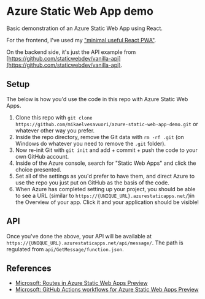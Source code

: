 # Azure Static Web App demo

Basic demonstration of an Azure Static Web App using React.

For the frontend, I've used my ["minimal useful React PWA"](https://github.com/mikaelvesavuori/minimal-useful-react-pwa).

On the backend side, it's just the API example from [https://github.com/staticwebdev/vanilla-api](https://github.com/staticwebdev/vanilla-api).

## Setup

The below is how you'd use the code in this repo with Azure Static Web Apps.

1. Clone this repo with `git clone https://github.com/mikaelvesavuori/azure-static-web-app-demo.git` or whatever other way you prefer.
2. Inside the repo directory, remove the Git data with `rm -rf .git` (on Windows do whatever you need to remove the `.git` folder).
3. Now re-init Git with `git init` and add + commit + push the code to your own GitHub account.
4. Inside of the Azure console, search for "Static Web Apps" and click the choice presented.
5. Set all of the settings as you'd prefer to have them, and direct Azure to use the repo you just put on GitHub as the basis of the code.
6. When Azure has completed setting up your project, you should be able to see a URL (similar to `https://{UNIQUE_URL}.azurestaticapps.net/`)in the Overview of your app. Click it and your application should be visible!

## API

Once you've done the above, your API will be available at `https://{UNIQUE_URL}.azurestaticapps.net/api/message/`. The path is regulated from `api/GetMessage/function.json`.

## References

- [Microsoft: Routes in Azure Static Web Apps Preview](https://docs.microsoft.com/en-us/azure/static-web-apps/routes)
- [Microsoft: GitHub Actions workflows for Azure Static Web Apps Preview](https://docs.microsoft.com/sv-se/azure/static-web-apps/github-actions-workflow)
